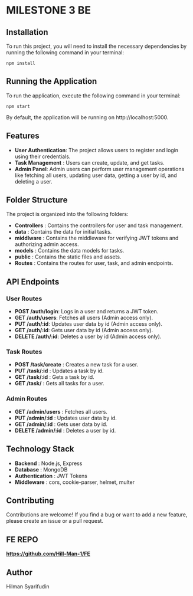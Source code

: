 # MILESTONE 3 BE

## Installation
To run this project, you will need to install the necessary dependencies by running the following command in your terminal:

`npm install`

## Running the Application
To run the application, execute the following command in your terminal:

`npm start`

By default, the application will be running on http://localhost:5000.

## Features
- **User Authentication**: The project allows users to register and login using their credentials.
- **Task Management** : Users can create, update, and get tasks.
- **Admin Panel**: Admin users can perform user management operations like fetching all users, updating user data, getting a user by id, and deleting a user.

## Folder Structure
The project is organized into the following folders:

- **Controllers** : Contains the controllers for user and task management.
- **data** : Contains the data for initial tasks.
- **middlware** : Contains the middleware for verifying JWT tokens and authorizing admin access.
- **models** : Contains the data models for tasks.
- **public** : Contains the static files and assets.
- **Routes** : Contains the routes for user, task, and admin endpoints.

## API Endpoints

### User Routes

- **POST /auth/login**: Logs in a user and returns a JWT token.
- **GET /auth/users**: Fetches all users (Admin access only).
- **PUT /auth/:id**: Updates user data by id (Admin access only).
- **GET /auth/:id**: Gets user data by id (Admin access only).
- **DELETE /auth/:id**: Deletes a user by id (Admin access only).

### Task Routes

- **POST /task/create** : Creates a new task for a user.
- **PUT /task/:id** : Updates a task by id.
- **GET /task/:id** : Gets a task by id.
- **GET /task/** : Gets all tasks for a user.

### Admin Routes

- **GET /admin/users** : Fetches all users.
- **PUT /admin/:id** : Updates user data by id.
- **GET /admin/:id** : Gets user data by id.
- **DELETE /admin/:id** : Deletes a user by id.

## Technology Stack

- **Backend** : Node.js, Express
- **Database** : MongoDB
- **Authentication** : JWT Tokens
- **Middleware** : cors, cookie-parser, helmet, multer

## Contributing
Contributions are welcome! If you find a bug or want to add a new feature, please create an issue or a pull request.

## FE REPO
**https://github.com/Hill-Man-1/FE**

## Author
Hilman Syarifudin
